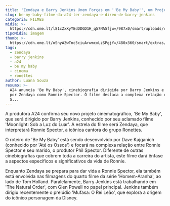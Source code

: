 ```yaml
---
title: 'Zendaya e Barry Jenkins Unem Forças em ''Be My Baby'', um Projeto da A24'
slug: be-my-baby-filme-da-a24-ter-zendaya-e-direo-de-barry-jenkins
categoria: FILMES
midia: >-
  https://cdn.ome.lt/l81cZxXyYEdDDGD1H_q57NA5fjw=/987x0/smart/uploads/conteudo/fotos/OMELETE_CAPA_-_2025-03-26T114928.774.png
tipoMidia: imagem
thumb: >-
  https://cdn.ome.lt/oSnyAZwTnc5ciuArwmcxLzSPgjY=/480x360/smart/extras/conteudos/omelete_THUMB_-_2025-03-26T114855.002.png
tags:
  - zendaya
  - barry jenkins
  - a24
  - be my baby
  - cinema
  - ronettes
author: Luana Souza
resumo: >-
  A24 anuncia 'Be My Baby', cinebiografia dirigida por Barry Jenkins e estrelada
  por Zendaya como Ronnie Spector. O filme destaca a complexa relação com Phil
  S...
---
```


A produtora A24 confirma seu novo projeto cinematográfico, 'Be My Baby', que será dirigido por Barry Jenkins, conhecido por seu aclamado filme 'Moonlight: Sob a Luz do Luar'. A estrela do filme será Zendaya, que interpretará Ronnie Spector, a icônica cantora do grupo Ronettes.

O roteiro de 'Be My Baby' está sendo desenvolvido por Dave Kajganich (conhecido por 'Até os Ossos') e focará na complexa relação entre Ronnie Spector e seu marido, o produtor Phil Spector. Diferente de outras cinebiografias que cobrem toda a carreira do artista, este filme dará ênfase a aspectos específicos e significativos da vida de Ronnie.

Enquanto Zendaya se prepara para dar vida a Ronnie Spector, ela também está envolvida nas filmagens do quarto filme da série 'Homem-Aranha', ao lado de Tom Holland. Paralelamente, Barry Jenkins está trabalhando em 'The Natural Order', com Glen Powell no papel principal. Jenkins também dirigiu recentemente o prelúdio 'Mufasa: O Rei Leão', que explora a origem do icônico personagem da Disney.
